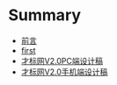 # Summary

* [前言](README.md)
* [first](first.md)
* [才标网V2.0PC端设计稿](caibiaoV2pc.md)
* [才标网V2.0手机端设计稿](caibiaoV2weixin.md)


